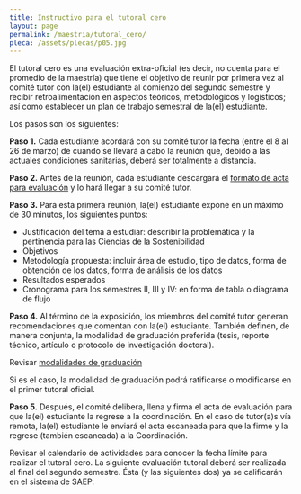 ```yaml
---
title: Instructivo para el tutoral cero
layout: page
permalink: /maestria/tutoral_cero/
pleca: /assets/plecas/p05.jpg
---
```



El tutoral cero es una evaluación extra-oficial (es decir, no cuenta para el promedio de la maestría) 
que tiene el objetivo de reunir por primera vez al comité tutor con la(el) estudiante al comienzo del 
segundo semestre y recibir retroalimentación en aspectos teóricos, metodológicos y logísticos; así como 
establecer un plan de trabajo semestral de la(el) estudiante. 

Los pasos son los siguientes:

**Paso 1.** Cada estudiante acordará con su comité tutor la fecha (entre el 8 al 26 de marzo) de cuando se llevará a cabo la reunión que, 
debido a las actuales condiciones sanitarias, deberá ser totalmente a distancia. 

**Paso 2.** Antes de la reunión, cada estudiante descargará el [formato de acta para evaluación](/assets/formatos/maestria/tutoral_0.pdf) y lo hará llegar a su comité tutor.

**Paso 3.** Para esta primera reunión, la(el) estudiante expone en un máximo de 30 minutos, los siguientes puntos:

 - Justificación del tema a estudiar: describir la problemática y la pertinencia para las Ciencias de la Sostenibilidad
 - Objetivos
 - Metodología propuesta: incluir área de estudio, tipo de datos, forma de obtención de los datos, forma de análisis de 
   los datos
 - Resultados esperados
 - Cronograma para los semestres II, III y IV: en forma de tabla o diagrama de flujo

**Paso 4.** Al término de la exposición, los miembros del comité tutor generan recomendaciones que comentan con la(el) 
estudiante. También definen, de manera conjunta, la modalidad de graduación preferida (tesis, reporte técnico, artículo 
o protocolo de investigación doctoral). 

Revisar [modalidades de graduación](/maestria/modalidades_graduacion/)

Si es el caso, la modalidad de graduación podrá ratificarse o modificarse en el primer tutoral oficial.

**Paso 5.** Después, el comité delibera, llena y firma el acta de evaluación para que la(el) estudiante la regrese a 
la coordinación. En el caso de tutor(a)s vía remota, la(el) estudiante le enviará el acta escaneada para que la firme y 
la regrese (también escaneada) a la Coordinación. 

Revisar el calendario de actividades para conocer la fecha límite para realizar el tutoral cero. La siguiente evaluación tutoral deberá ser realizada al final del segundo semestre. Ésta (y las siguientes dos) ya se calificarán en el sistema de SAEP. 

